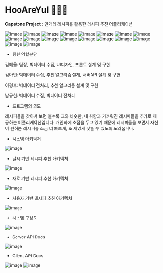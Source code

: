 # HooAreYul 🏃🏻‍♂️
**Capstone Project** : 만개의 레시피를 활용한 레시피 추천 어플리케이션


![image](https://user-images.githubusercontent.com/52906499/165251415-fa31578d-9d9a-4067-bcc8-22558afcab83.png)
![image](https://user-images.githubusercontent.com/52906499/165251443-27fa6fe4-8987-4cac-b464-4e8992cd5557.png)
![image](https://user-images.githubusercontent.com/52906499/165251486-7035f86a-f571-4758-af2e-2e9f525a85e8.png)
![image](https://user-images.githubusercontent.com/52906499/165251499-cfaf5910-c4c2-4d1e-99ba-c891984ef819.png)
![image](https://user-images.githubusercontent.com/52906499/165251511-76933f6e-220d-4eaa-ac19-34c03bd26548.png)
![image](https://user-images.githubusercontent.com/52906499/165251522-5ee6f36d-9edf-40e4-9a1b-3ff5572d1eb4.png)
![image](https://user-images.githubusercontent.com/52906499/165251538-a1489992-4c36-469a-b124-c0360ff6ff73.png)
![image](https://user-images.githubusercontent.com/52906499/165251555-f6f6efe5-0838-44f3-8da3-041f0bc60c42.png)
![image](https://user-images.githubusercontent.com/52906499/165251563-8d2f7d8b-fd67-4106-b84c-8a23c9f6f4c3.png)
![image](https://user-images.githubusercontent.com/52906499/165251580-7181f8e1-b760-416f-b9be-bce8e8ddedd6.png)
![image](https://user-images.githubusercontent.com/52906499/165251588-8fb301ad-5ed6-4866-8cca-8502acfd4590.png)
![image](https://user-images.githubusercontent.com/52906499/165251600-2f53eeae-90b6-4545-8583-2b2be4e9bd62.png)
![image](https://user-images.githubusercontent.com/52906499/165251616-50124807-f87e-43e4-b43a-4187f357e635.png)
![image](https://user-images.githubusercontent.com/52906499/165251627-538e7555-8727-47d4-81e5-07dae63f3ae9.png)
![image](https://user-images.githubusercontent.com/52906499/165251640-5c37a17a-d9da-4b36-a1b4-b7755a290c9c.png)
![image](https://user-images.githubusercontent.com/52906499/165251653-d4cce57b-eba4-40a6-9fef-6d6ca88ccd86.png)
![image](https://user-images.githubusercontent.com/52906499/165251667-0964dd39-6f4c-4aae-9333-b8d0b5e655a9.png)
![image](https://user-images.githubusercontent.com/52906499/165251683-63b6eedd-ec73-4c39-9791-3765ddfb470e.png)


- 팀원 역할분담

김혜율: 팀장, 빅데이터 수집, UI디자인, 프론트 설계 및 구현

김아인: 빅데이터 수집, 추천 알고리즘 설계, 서버API 설계 및 구현

이경후: 빅데이터 전처리, 추천 알고리즘 설계 및 구현

남규헌: 빅데이터 수집, 빅데이터 전처리



- 프로그램의 의도

레시피들을 찾아서 보면 볼수록 그와 비슷한, 내 취향과 가까워진 레시피들을 추가로 제공하는 어플리케이션입니다. 개인화에 초점을 두고 있기 때문에 레시피들을 보면서 자신이 원하는 레시피를 조금 더 빠르게, 또 재밌게 찾을 수 있도록 도와줍니다.


- 시스템 아키텍처

![image](https://user-images.githubusercontent.com/52906499/165251925-09d6f8d7-5299-4a9a-adbb-ec15b0055c5f.png)


- 날씨 기반 레시피 추천 아키텍처

![image](https://user-images.githubusercontent.com/52906499/165254917-736bce5d-4e6a-441c-9a80-a840934513b9.png)


- 재료 기반 레시피 추천 아키텍처

![image](https://user-images.githubusercontent.com/52906499/165255560-3ffb6555-5fc7-49df-8024-3381b2b3ad6a.png)


- 사용자 기반 레시피 추천 아키텍처

![image](https://user-images.githubusercontent.com/52906499/165255648-6dd92c02-f472-4c8e-a15d-7d720b638da1.png)


- 시스템 구성도

![image](https://user-images.githubusercontent.com/52906499/165251941-961e0fae-9b62-4f5e-b862-543d34f4b222.png)


- Server API Docs

![image](https://user-images.githubusercontent.com/52906499/165252722-6ac6d574-95c8-4837-ab3e-ec0f8979c142.png)


- Client API Docs

![image](https://user-images.githubusercontent.com/52906499/165253087-2a5d63f2-c7b8-47d2-9f34-bd66c6b0a426.png)
![image](https://user-images.githubusercontent.com/52906499/165253208-4df2d0c8-af6a-4210-8a82-96202877cd09.png)

